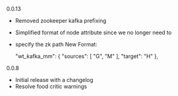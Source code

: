 0.0.13
  * Removed zookeeper kafka prefixing
  
  * Simplified format of node attribute since we no longer need to 
  * specify the zk path
    New Format:
    
    "wt_kafka_mm": {
      "sources": [
        "G",
        "M"
      ],
      "target": "H"
    },
    

 0.0.8
  * Initial release with a changelog
  * Resolve food critic warnings